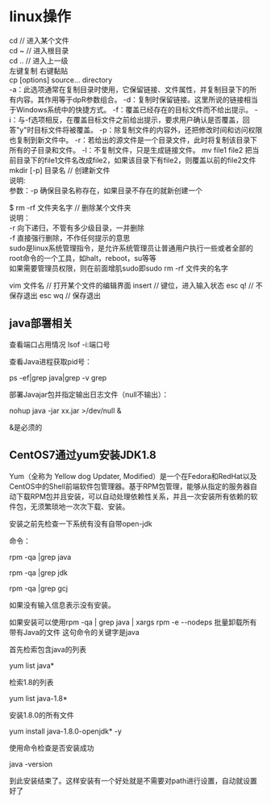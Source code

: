 
# linux操作

cd // 进入某个文件  
cd ~ // 进入根目录  
cd .. // 进入上一级  
左键复制 右键黏贴  
cp [options] source... directory  
-a：此选项通常在复制目录时使用，它保留链接、文件属性，并复制目录下的所有内容。其作用等于dpR参数组合。
-d：复制时保留链接。这里所说的链接相当于Windows系统中的快捷方式。
-f：覆盖已经存在的目标文件而不给出提示。
-i：与-f选项相反，在覆盖目标文件之前给出提示，要求用户确认是否覆盖，回答"y"时目标文件将被覆盖。
-p：除复制文件的内容外，还把修改时间和访问权限也复制到新文件中。
-r：若给出的源文件是一个目录文件，此时将复制该目录下所有的子目录和文件。
-l：不复制文件，只是生成链接文件。
mv file1 file2
把当前目录下的file1文件名改成file2，如果该目录下有file2，则覆盖以前的file2文件
mkdir [-p] 目录名 // 创建新文件  
说明:  
参数：-p 确保目录名称存在，如果目录不存在的就新创建一个  

$ rm -rf 文件夹名字 // 删除某个文件夹  
说明：  
-r 向下递归，不管有多少级目录，一并删除  
-f 直接强行删除，不作任何提示的意思  
sudo是linux系统管理指令，是允许系统管理员让普通用户执行一些或者全部的root命令的一个工具，如halt，reboot，su等等  
如果需要管理员权限，则在前面增肌sudo即sudo rm -rf 文件夹的名字  

vim 文件名 // 打开某个文件的编辑界面
insert // 键位，进入输入状态
esc q! // 不保存退出
esc wq // 保存退出

## java部署相关

查看端口占用情况 lsof -i:端口号

查看Java进程获取pid号：

ps -ef|grep java|grep -v grep

部署Javajar包并指定输出日志文件（null不输出）：

nohup java -jar xx.jar >/dev/null &

&是必须的

## CentOS7通过yum安装JDK1.8

Yum（全称为 Yellow dog Updater, Modified）是一个在Fedora和RedHat以及CentOS中的Shell前端软件包管理器。基于RPM包管理，能够从指定的服务器自动下载RPM包并且安装，可以自动处理依赖性关系，并且一次安装所有依赖的软件包，无须繁琐地一次次下载、安装。

安装之前先检查一下系统有没有自带open-jdk

命令：

rpm -qa |grep java

rpm -qa |grep jdk

rpm -qa |grep gcj

如果没有输入信息表示没有安装。

如果安装可以使用rpm -qa | grep java | xargs rpm -e --nodeps 批量卸载所有带有Java的文件  这句命令的关键字是java

首先检索包含java的列表

yum list java*

检索1.8的列表

yum list java-1.8*

安装1.8.0的所有文件

yum install java-1.8.0-openjdk* -y

使用命令检查是否安装成功

java -version

到此安装结束了。这样安装有一个好处就是不需要对path进行设置，自动就设置好了

